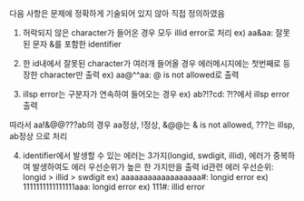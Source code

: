 다음 사항은 문제에 정확하게 기술되어 있지 않아 직접 정의하였음

1. 허락되지 않은 character가 들어온 경우 모두 illid error로 처리
      ex) aa&aa: 잘못된 문자 &를 포함한 identifier
      
2. 한 id내에서 잘못된 character가 여러개 들어올 경우 에러메시지에는 첫번째로 등장한 character만 출력
      ex) aa@^^aa: @ is not allowed로 출력
      
3. illsp error는 구분자가 연속하여 들어오는 경우
      ex) ab?!?cd: ?!?에서 illsp error 출력

따라서 aa!&@@???ab의 경우 aa정상, !정상, &@@는 & is not allowed, ???는 illsp, ab정상 으로 처리

4. identifier에서 발생할 수 있는 에러는 3가지(longid, swdigit, illid), 에러가 중복하여 발생하여도 에러 우선순위가 높은 한 가지만을 출력
      id관련 에러 우선순위: longid > illid > swdigit
      ex) aaaaaaaaaaaaaaaaaa#: longid error
      ex) 1111111111111111aaa: longid error
      ex) 111#: illid error
